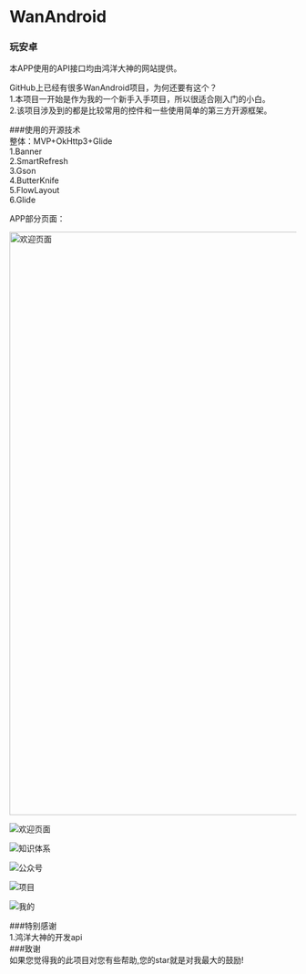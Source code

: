# WanAndroid
### 玩安卓
本APP使用的API接口均由鸿洋大神的网站提供。  

  GitHub上已经有很多WanAndroid项目，为何还要有这个？  
  1.本项目一开始是作为我的一个新手入手项目，所以很适合刚入门的小白。  
  2.该项目涉及到的都是比较常用的控件和一些使用简单的第三方开源框架。  

###使用的开源技术  
整体：MVP+OkHttp3+Glide  
1.Banner  
2.SmartRefresh  
3.Gson  
4.ButterKnife  
5.FlowLayout  
6.Glide



APP部分页面：

  <p><img src="https://github.com/HitaoLin/WanAndroid2/blob/master/welcome.png" alt="欢迎页面" title="" width="1024" />  </p>

![欢迎页面](https://github.com/HitaoLin/WanAndroid2/blob/master/welcome.png)

![知识体系](https://github.com/HitaoLin/WanAndroid2/blob/master/system.png)

![公众号](https://github.com/HitaoLin/WanAndroid2/blob/master/wechat.png)

![项目](https://github.com/HitaoLin/WanAndroid2/blob/master/project.png)

![我的](https://github.com/HitaoLin/WanAndroid2/blob/master/me.png)    

###特别感谢  
1.鸿洋大神的开发api  
###致谢  
如果您觉得我的此项目对您有些帮助,您的star就是对我最大的鼓励!